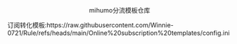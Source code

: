 <p align="center">mihumo分流模板仓库</p>
订阅转化模板:https://raw.githubusercontent.com/Winnie-0721/Rule/refs/heads/main/Online%20subscription%20templates/config.ini
